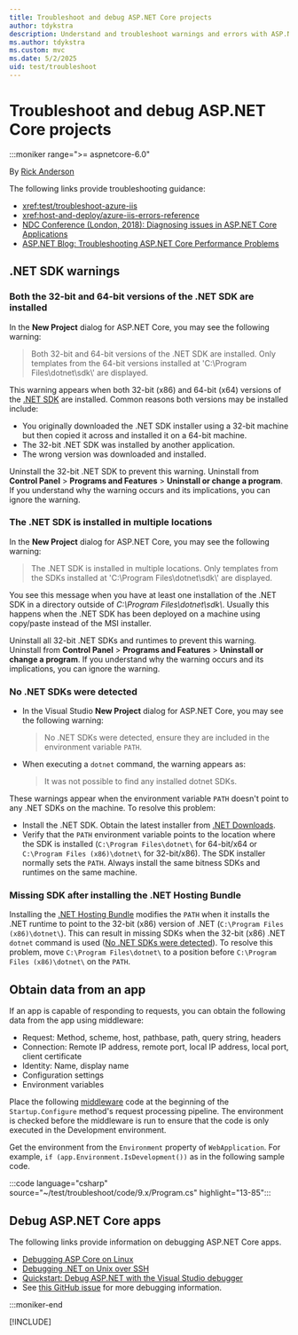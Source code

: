 ```yaml
---
title: Troubleshoot and debug ASP.NET Core projects
author: tdykstra
description: Understand and troubleshoot warnings and errors with ASP.NET Core projects.
ms.author: tdykstra
ms.custom: mvc
ms.date: 5/2/2025
uid: test/troubleshoot
---
```

# Troubleshoot and debug ASP.NET Core projects

:::moniker range=">= aspnetcore-6.0"

By [Rick Anderson](https://twitter.com/RickAndMSFT)

The following links provide troubleshooting guidance:

* <xref:test/troubleshoot-azure-iis>
* <xref:host-and-deploy/azure-iis-errors-reference>
* [NDC Conference (London, 2018): Diagnosing issues in ASP.NET Core Applications](https://www.youtube.com/watch?v=RYI0DHoIVaA)
* [ASP.NET Blog: Troubleshooting ASP.NET Core Performance Problems](https://blogs.msdn.microsoft.com/webdev/2018/05/23/asp-net-core-performance-improvements/)

## .NET SDK warnings

### Both the 32-bit and 64-bit versions of the .NET SDK are installed

In the **New Project** dialog for ASP.NET Core, you may see the following warning:

> Both 32-bit and 64-bit versions of the .NET SDK are installed. Only templates from the 64-bit versions installed at 'C:\\Program Files\\dotnet\\sdk\\' are displayed.

This warning appears when both 32-bit (x86) and 64-bit (x64) versions of the [.NET SDK](https://dotnet.microsoft.com/download/dotnet-core) are installed. Common reasons both versions may be installed include:

* You originally downloaded the .NET SDK installer using a 32-bit machine but then copied it across and installed it on a 64-bit machine.
* The 32-bit .NET SDK was installed by another application.
* The wrong version was downloaded and installed.

Uninstall the 32-bit .NET SDK to prevent this warning. Uninstall from **Control Panel** > **Programs and Features** > **Uninstall or change a program**. If you understand why the warning occurs and its implications, you can ignore the warning.

### The .NET SDK is installed in multiple locations

In the **New Project** dialog for ASP.NET Core, you may see the following warning:

> The .NET SDK is installed in multiple locations. Only templates from the SDKs installed at 'C:\\Program Files\\dotnet\\sdk\\' are displayed.

You see this message when you have at least one installation of the .NET SDK in a directory outside of *C:\\Program Files\\dotnet\\sdk\\*. Usually this happens when the .NET SDK has been deployed on a machine using copy/paste instead of the MSI installer.

Uninstall all 32-bit .NET SDKs and runtimes to prevent this warning. Uninstall from **Control Panel** > **Programs and Features** > **Uninstall or change a program**. If you understand why the warning occurs and its implications, you can ignore the warning.

### No .NET SDKs were detected

* In the Visual Studio **New Project** dialog for ASP.NET Core, you may see the following warning:

  > No .NET SDKs were detected, ensure they are included in the environment variable `PATH`.

* When executing a `dotnet` command, the warning appears as:

  > It was not possible to find any installed dotnet SDKs.

These warnings appear when the environment variable `PATH` doesn't point to any .NET SDKs on the machine. To resolve this problem:

* Install the .NET SDK. Obtain the latest installer from [.NET Downloads](https://dotnet.microsoft.com/download).
* Verify that the `PATH` environment variable points to the location where the SDK is installed (`C:\Program Files\dotnet\` for 64-bit/x64 or `C:\Program Files (x86)\dotnet\` for 32-bit/x86). The SDK installer normally sets the `PATH`. Always install the same bitness SDKs and runtimes on the same machine.

### Missing SDK after installing the .NET Hosting Bundle

Installing the [.NET Hosting Bundle](xref:host-and-deploy/iis/index#install-the-net-hosting-bundle) modifies the `PATH` when it installs the .NET runtime to point to the 32-bit (x86) version of .NET (`C:\Program Files (x86)\dotnet\`). This can result in missing SDKs when the 32-bit (x86) .NET `dotnet` command is used ([No .NET SDKs were detected](#no-net-sdks-were-detected)). To resolve this problem, move `C:\Program Files\dotnet\` to a position before `C:\Program Files (x86)\dotnet\` on the `PATH`.

## Obtain data from an app

If an app is capable of responding to requests, you can obtain the following data from the app using middleware:

* Request: Method, scheme, host, pathbase, path, query string, headers
* Connection: Remote IP address, remote port, local IP address, local port, client certificate
* Identity: Name, display name
* Configuration settings
* Environment variables

Place the following [middleware](xref:fundamentals/middleware/index#create-a-middleware-pipeline-with-iapplicationbuilder) code at the beginning of the `Startup.Configure` method's request processing pipeline. The environment is checked before the middleware is run to ensure that the code is only executed in the Development environment.

Get the environment from the `Environment` property of `WebApplication`. For example, `if (app.Environment.IsDevelopment())` as in the following sample code.

:::code language="csharp" source="~/test/troubleshoot/code/9.x/Program.cs" highlight="13-85":::

## Debug ASP.NET Core apps

The following links provide information on debugging ASP.NET Core apps.

* [Debugging ASP Core on Linux](https://devblogs.microsoft.com/premier-developer/debugging-asp-core-on-linux-with-visual-studio-2017/)
* [Debugging .NET on Unix over SSH](https://devblogs.microsoft.com/devops/debugging-net-core-on-unix-over-ssh/)
* [Quickstart: Debug ASP.NET with the Visual Studio debugger](/visualstudio/debugger/quickstart-debug-aspnet)
* See [this GitHub issue](https://github.com/dotnet/AspNetCore.Docs/issues/2960) for more debugging information.

:::moniker-end

[!INCLUDE[](~/test/troubleshoot/includes/troubleshoot5.md)]
